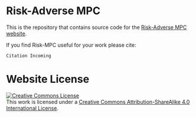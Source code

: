 # Risk-Adverse MPC

This is the repository that contains source code for the [Risk-Adverse MPC website](https://frankgon1627.github.io/risk_mpc.github.io/).

If you find Risk-MPC useful for your work please cite:
```
Citation Incoming
```

# Website License
<a rel="license" href="http://creativecommons.org/licenses/by-sa/4.0/"><img alt="Creative Commons License" style="border-width:0" src="https://i.creativecommons.org/l/by-sa/4.0/88x31.png" /></a><br />This work is licensed under a <a rel="license" href="http://creativecommons.org/licenses/by-sa/4.0/">Creative Commons Attribution-ShareAlike 4.0 International License</a>.
